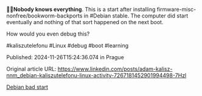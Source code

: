 🤷‍♂️**Nobody knows everything**. This is a start after installing firmware-misc-nonfree/bookworm-backports in #Debian stable. The computer did start eventually and nothing of that sort happened on the next boot.


How would you even debug this?


#kaliszutelefonu #Linux #debug #boot #learning


Published: 2024-11-26T15:24:36.074 in Prague

Original article URL: https://www.linkedin.com/posts/adam-kalisz-nnm_debian-kaliszutelefonu-linux-activity-7267181452901994498-7Hzl

[Debian bad start](./media/bad-linux-start.jpg)
